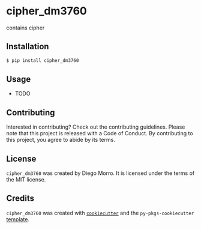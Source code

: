 # cipher_dm3760

contains cipher

## Installation

```bash
$ pip install cipher_dm3760
```

## Usage

- TODO

## Contributing

Interested in contributing? Check out the contributing guidelines. Please note that this project is released with a Code of Conduct. By contributing to this project, you agree to abide by its terms.

## License

`cipher_dm3760` was created by Diego Morro. It is licensed under the terms of the MIT license.

## Credits

`cipher_dm3760` was created with [`cookiecutter`](https://cookiecutter.readthedocs.io/en/latest/) and the `py-pkgs-cookiecutter` [template](https://github.com/py-pkgs/py-pkgs-cookiecutter).

